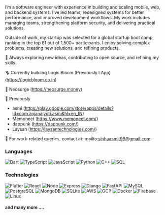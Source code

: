 I’m a software engineer with experience in building and scaling mobile, web, and backend systems. I’ve led teams, redesigned systems for better performance, and improved development workflows. My work includes managing teams, strengthening platform security, and delivering practical solutions.

Outside of work, my startup was selected for a global startup boot camp, ranking in the top 81 out of 1,500+ participants. I enjoy solving complex problems, creating new solutions, and refining products.

🚀 Always exploring new ideas, contributing to open source, and refining my skills.

🪜 Currently building Logic Bloom (Previously LApp) (https://logicbloom.co.in)

💼 Neosurge (https://neosurge.money)

💼 Previously 
- asmi (https://play.google.com/store/apps/details?id=com.anjanajyoti.asmi&hl=en_IN)
- Memoneet (https://www.memoneet.com/)
- dappunk (https://dappunk.com/)
- Laysan (https://laysantechnologies.com/)

📩 For work-related queries, contact at: mailto:sinhaasmit99@gmail.com

### Languages

![Dart](https://img.shields.io/badge/-Dart-000?&logo=Dart)
![TypeScript](https://img.shields.io/badge/-TypeScript-000?&logo=TypeScript)
![JavaScript](https://img.shields.io/badge/-JavaScript-000?&logo=JavaScript)
![Python](https://img.shields.io/badge/-Python-000?&logo=Python)
![C++](https://img.shields.io/badge/-C++-000?&logo=c%2b%2b&logoColor=00599C)
![SQL](https://img.shields.io/badge/-SQL-000?&logo=MySQL)

### Technologies

![Flutter](https://img.shields.io/badge/-Flutter-000?&logo=Flutter)
![React](https://img.shields.io/badge/-React-000?&logo=React)
![Node](https://img.shields.io/badge/-Node-000?&logo=Node)
![Express](https://img.shields.io/badge/-Express-000?&logo=Express)
![Django](https://img.shields.io/badge/-Django-000?&logo=Django)
![FastAPI](https://img.shields.io/badge/-FastAPI-000?&logo=FastAPI)
![MySQL](https://img.shields.io/badge/-MySQL-000?&logo=MySQL)
![PostgreSQL](https://img.shields.io/badge/-PostgreSQL-000?&logo=PostgreSQL)
![MongoDB](https://img.shields.io/badge/-MongoDB-000?&logo=MongoDB)
![SQLite](https://img.shields.io/badge/-SQLite-000?&logo=SQLite)
![AWS](https://img.shields.io/badge/-AWS-000?&logo=Amazon-AWS&logoColor=F90)
![GCP](https://img.shields.io/badge/-GCP-000?&logo=GCP&logoColor=F90)
![Docker](https://img.shields.io/badge/-Docker-000?&logo=Docker)
![Firebase](https://img.shields.io/badge/-Firebase-000?&logo=Firebase)
![Linux](https://img.shields.io/badge/-Linux-000?&logo=Linux)

#### and many more ....
